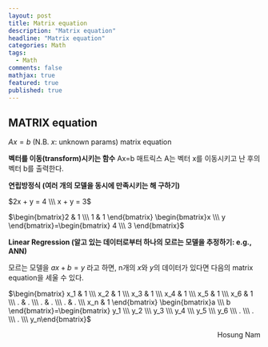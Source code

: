 ```yaml
---
layout: post
title: Matrix equation
description: "Matrix equation"
headline: "Matrix equation"
categories: Math
tags: 
  - Math
comments: false
mathjax: true
featured: true
published: true
---
```


## MATRIX equation  

$Ax = b$ (N.B. $x$: unknown params)
matrix equation 

**벡터를 이동(transform)시키는 함수**
Ax=b
매트릭스 A는 벡터 x를 이동시키고 난 후의 벡터 b를 출력한다. 


**연립방정식 (여러 개의 모델을 동시에 만족시키는 해 구하기)**

$2x + y = 4 \\\ x + y = 3$

$\begin{bmatrix}2 & 1 \\\ 1 & 1 \end{bmatrix} \begin{bmatrix}x \\\ y \end{bmatrix}=\begin{bmatrix} 4 \\\ 3 \end{bmatrix}$

**Linear Regression (알고 있는 데이터로부터 하나의 모르는 모델을 추정하기: e.g., ANN)**

모르는 모델을 $ax + b = y$ 라고 하면,  n개의 $x$와 $y$의 데이터가 있다면 다음의 matrix equation을 세울 수 있다.

$\begin{bmatrix} x_1 & 1 \\\ x_2 & 1 \\\ x_3 & 1 \\\ x_4 & 1 \\\ x_5 & 1 \\\ x_6 & 1 \\\ . & . \\\ . & . \\\ . & .  \\\  x_n & 1 \end{bmatrix} \begin{bmatrix}a \\\ b \end{bmatrix}=\begin{bmatrix} y_1 \\\ y_2 \\\ y_3 \\\ y_4 \\\ y_5 \\\ y_6 \\\ . \\\ . \\\ . \\\ y_n\end{bmatrix}$






<p align="right"> Hosung Nam <p>
